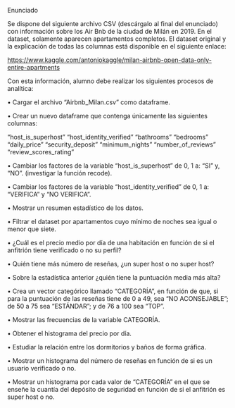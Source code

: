 Enunciado



Se dispone del siguiente archivo CSV (descárgalo al final del enunciado) con información sobre los Air Bnb de la ciudad de Milán en 2019. En el dataset, solamente aparecen apartamentos completos. El dataset original y la explicación de todas las columnas está disponible en el siguiente enlace:



https://www.kaggle.com/antoniokaggle/milan-airbnb-open-data-only-entire-apartments



Con esta información, alumno debe realizar los siguientes procesos de analítica:

• Cargar el archivo “Airbnb_Milan.csv” como dataframe.

• Crear un nuevo dataframe que contenga únicamente las siguientes columnas:



“host_is_superhost”
 “host_identity_verified”
“bathrooms”
 “bedrooms”
“daily_price”
“security_deposit”
“minimum_nights”
 “number_of_reviews”
 “review_scores_rating”


•  Cambiar los factores de la variable “host_is_superhost” de 0, 1 a: “SI” y, “NO”. (investigar la función recode).

•  Cambiar los factores de la variable “host_identity_verified” de 0, 1 a: “VERIFICA” y “NO VERIFICA”.

•  Mostrar un resumen estadístico de los datos.

• Filtrar el dataset por apartamentos cuyo mínimo de noches sea igual o menor que siete.

•  ¿Cuál es el precio medio por día de una habitación en función de si el anfitrión tiene verificado o no su perfil?

•  Quién tiene más número de reseñas, ¿un super host o no super host?

•  Sobre la estadística anterior ¿quién tiene la puntuación media más alta?

•  Crea un vector categórico llamado “CATEGORÍA”, en función de que, si para la puntuación de las reseñas tiene de 0 a 49, sea “NO ACONSEJABLE”; de 50 a 75 sea “ESTÁNDAR”; y de 76 a 100 sea “TOP”.

•  Mostrar las frecuencias de la variable CATEGORÍA.

•  Obtener el histograma del precio por día.

•  Estudiar la relación entre los dormitorios y baños de forma gráfica.

•  Mostrar un histograma del número de reseñas en función de si es un usuario verificado o no.

• Mostrar un histograma por cada valor de “CATEGORÍA” en el que se enseñe la cuantía del depósito de seguridad en función de si el anfitrión es super host o no.
